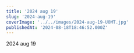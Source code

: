 ```yaml
---
title: '2024 aug 19'
slug: '2024-aug-19'
coverImage: '../../images/2024-aug-19-U0MT.jpg'
publishedAt: '2024-08-18T18:46:52.000Z'
---
```


2024 aug 19